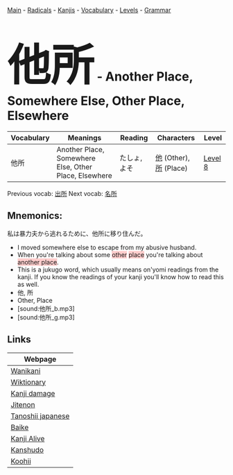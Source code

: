 <style> bigfont {font-size: 100px}</style>
[Main](../README.md) -
[Radicals](../radicals.md) -
[Kanjis](../kanjis.md) -
[Vocabulary](../vocabulary.md) -
[Levels](../levels.md) -
[Grammar](../grammar.md)
# <bigfont> 他所</bigfont> - Another Place, Somewhere Else, Other Place, Elsewhere 

| Vocabulary | Meanings | Reading | Characters | Level |
| --- | --- | --- | --- | --- |
| 他所 | Another Place, Somewhere Else, Other Place, Elsewhere | たしょ, よそ |  [他](../kanjis/他.md) (Other), [所](../kanjis/所.md) (Place) | [Level 8](../levels/wk_level8.md) |

Previous vocab: [出所](出所.md) Next vocab: [名所](名所.md) 

## Mnemonics:
私は暴力夫から逃れるために、他所に移り住んだ。
* I moved somewhere else to escape from my abusive husband.
* When you're talking about some <span style="background-color:#ffcccb"> other</span> <span style="background-color:#ffcccb"> place</span> you're talking about <span style="background-color:#ffcccb"> another place</span>.
* This is a jukugo word, which usually means on'yomi readings from the kanji. If you know the readings of your kanji you'll know how to read this as well.
* 他, 所
* Other, Place
* [sound:他所_b.mp3]
* [sound:他所_g.mp3]


## Links 

| Webpage |
| --- |
| [Wanikani          ](https://www.wanikani.com/kanji/他所) |
| [Wiktionary        ](https://en.wiktionary.org/wiki/他所) |
| [Kanji damage      ](http://www.kanjidamage.com/kanji/search?utf8=✓&q=他所) |
| [Jitenon           ](https://jitenon.com/kanji/他所) |
| [Tanoshii japanese ](https://www.tanoshiijapanese.com/dictionary/kanji.cfm?k=他所) |
| [Baike             ](https://baike.baidu.com/item/他所) |
| [Kanji Alive       ](https://app.kanjialive.com/他所) |
| [Kanshudo          ](https://www.kanshudo.com/searchmn?q=他所) |
| [Koohii            ](https://kanji.koohii.com/study/kanji/他所) |
